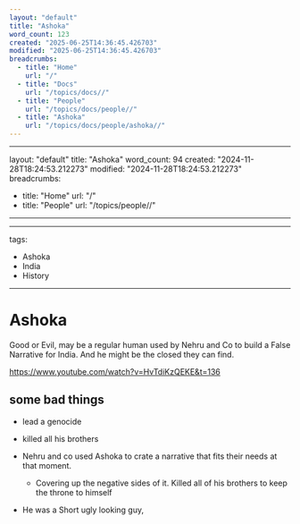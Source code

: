```yaml
---
layout: "default"
title: "Ashoka"
word_count: 123
created: "2025-06-25T14:36:45.426703"
modified: "2025-06-25T14:36:45.426703"
breadcrumbs:
  - title: "Home"
    url: "/"
  - title: "Docs"
    url: "/topics/docs//"
  - title: "People"
    url: "/topics/docs/people//"
  - title: "Ashoka"
    url: "/topics/docs/people/ashoka//"
---
```

---
layout: "default"
title: "Ashoka"
word_count: 94
created: "2024-11-28T18:24:53.212273"
modified: "2024-11-28T18:24:53.212273"
breadcrumbs:
  - title: "Home"
    url: "/"
  - title: "People"
    url: "/topics/people//"
---
---
tags:
  - Ashoka
  - India
  - History
---

# Ashoka

Good or Evil, may be a regular human used by Nehru and Co to build a False Narrative for India. And he might be the closed they can find.

https://www.youtube.com/watch?v=HvTdiKzQEKE&t=136

## some bad things

- lead a genocide

- killed all his brothers

- Nehru and co used Ashoka to crate a narrative that fits their needs at that moment.

  - Covering up the negative sides of it.
    Killed all of his brothers to keep the throne to himself

- He was a Short ugly looking guy,
